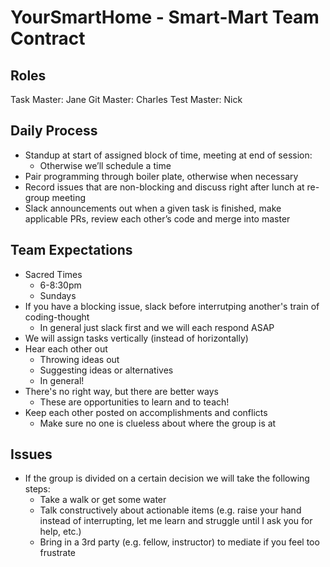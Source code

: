 # YourSmartHome - Smart-Mart Team Contract

## Roles
Task Master: Jane
Git Master: Charles
Test Master: Nick

## Daily Process
* Standup at start of assigned block of time, meeting at end of session:
  * Otherwise we’ll schedule a time
* Pair programming through boiler plate, otherwise when necessary
* Record issues that are non-blocking and discuss right after lunch at re-group meeting
* Slack announcements out when a given task is finished, make applicable PRs, review each other’s code and merge into master

## Team Expectations
* Sacred Times
  * 6-8:30pm
  * Sundays 
* If you have a blocking issue, slack before interrutping another's train of coding-thought
  * In general just slack first and we will each respond ASAP
* We will assign tasks vertically (instead of horizontally)
* Hear each other out
  * Throwing ideas out
  * Suggesting ideas or alternatives
  * In general!
* There's no right way, but there are better ways
  * These are opportunities to learn and to teach!
* Keep each other posted on accomplishments and conflicts
  * Make sure no one is clueless about where the group is at

## Issues
* If the group is divided on a certain decision we will take the following steps:
  * Take a walk or get some water
  * Talk constructively about actionable items (e.g. raise your hand instead of interrupting, let me learn and struggle until I ask you for help, etc.)
  * Bring in a 3rd party (e.g. fellow, instructor) to mediate if you feel too frustrate
